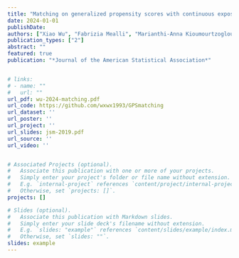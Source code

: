 ```yaml
---
title: "Matching on generalized propensity scores with continuous exposures"
date: 2024-01-01
publishDate:
authors: ["Xiao Wu", "Fabrizia Mealli", "Marianthi-Anna Kioumourtzoglou", "Francesca Dominici", "Danielle Braun"]
publication_types: ["2"]
abstract: ""
featured: true
publication: "*Journal of the American Statistical Association*"


# links:
# - name: ""
#   url: ""
url_pdf: wu-2024-matching.pdf
url_code: https://github.com/wxwx1993/GPSmatching
url_dataset: ''
url_poster: ''
url_project: ''
url_slides: jsm-2019.pdf
url_source: ''
url_video: ''


# Associated Projects (optional).
#   Associate this publication with one or more of your projects.
#   Simply enter your project's folder or file name without extension.
#   E.g. `internal-project` references `content/project/internal-project/index.md`.
#   Otherwise, set `projects: []`.
projects: []

# Slides (optional).
#   Associate this publication with Markdown slides.
#   Simply enter your slide deck's filename without extension.
#   E.g. `slides: "example"` references `content/slides/example/index.md`.
#   Otherwise, set `slides: ""`.
slides: example
---
```


